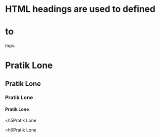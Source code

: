 # HTML headings are used to defined <h1> to <h6> tags.

<h1>Pratik Lone</h1>

<h2>Pratik Lone</h2>

<h3>Pratik Lone</h3>

<h4>Pratik Lone</h4>

<h5Pratik Lone</h5>

<h6Pratik Lone</h6>

